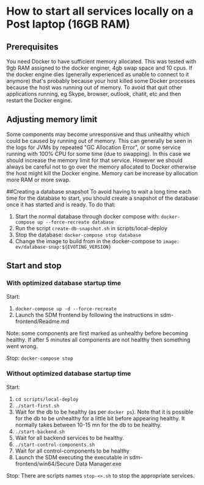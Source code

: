 # How to start all services locally on a Post laptop (16GB RAM)
## Prerequisites
You need Docker to have sufficient memory allocated. This was tested with 9gb RAM assigned to the docker enginer, 4gb swap space and 10 cpus. If the docker engine dies (generally experienced as unable to connect to it anymore) that's probably because your host killed some Docker processes because the host was running out of memory. To avoid that quit other applications running, eg Skype, browser, outlook, chatit, etc and then restart the Docker engine. 

## Adjusting memory limit
Some components may become unresponsive and thus unhealthy which could be caused by running out of memory. This can generally be seen in the logs for JVMs by repeated "GC Allocation Error", or some service running with 100% CPU for some time (due to swapping). In this case we should increase the memory limit for that service. However we should always be careful not to go over the memory allocated to Docker otherwise the host might kill the Docker engine. 
Memory can be increase by allocation more RAM or more swap. 

##Creating a database snapshot
To avoid having to wait a long time each time for the database to start, you should create a snapshot of the database once it has started and is ready. To do that:
1. Start the normal database through docker compose with: `docker-compose up --force-recreate database`
2. Run the script `create-db-snapshot.sh` in scripts/local-deploy
3. Stop the database: `docker-compose stop database`
4. Change the image to build from in the docker-compose to `image: ev/database-snap:${EVOTING_VERSION}` 

## Start and stop
### With optimized database startup time
Start: 
1. `docker-compose up -d --force-recreate`
2. Launch the SDM frontend by following the instructions in sdm-frontend/Readme.md

Note: some components are first marked as unhealthy before becoming healthy. If after 5 minutes all components are not healthy then something went wrong. 

Stop: `docker-compose stop`

### Without optimized database startup time
Start:
1. `cd scripts/local-deploy`
2. `./start-first.sh`
3. Wait for the db to be healthy (as per `docker ps`). Note that it is possible for the db to be unhealthy for a little bit before appearing healthy. It normally takes between 10-15 mn for the db to be healthy.
4. `./start-backend.sh`
5. Wait for all backend services to be healthy. 
6. `./start-control-components.sh`
7. Wait for all control-components to be healthy
8. Launch the SDM executing the executable in sdm-frontend/win64/Secure Data Manager.exe

Stop:
There are scripts names `stop-<>.sh` to stop the appropriate services.  

